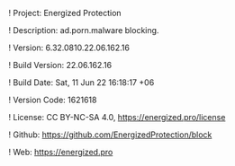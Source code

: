 ! Project: Energized Protection

! Description: ad.porn.malware blocking.

! Version: 6.32.0810.22.06.162.16

! Build Version: 22.06.162.16

! Build Date: Sat, 11 Jun 22 16:18:17 +06

! Version Code: 1621618

! License: CC BY-NC-SA 4.0, https://energized.pro/license

! Github: https://github.com/EnergizedProtection/block

! Web: https://energized.pro

